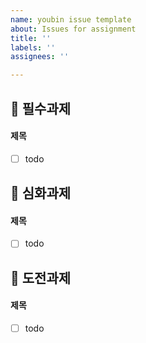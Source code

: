 ```yaml
---
name: youbin issue template
about: Issues for assignment
title: ''
labels: ''
assignees: ''

---
```


## 📘 필수과제
#### 제목
- [ ] todo

## 📗 심화과제
#### 제목
- [ ] todo

## 📙 도전과제
#### 제목
- [ ] todo
